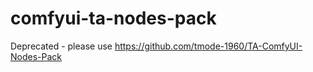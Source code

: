 # comfyui-ta-nodes-pack

Deprecated - please use https://github.com/tmode-1960/TA-ComfyUI-Nodes-Pack
